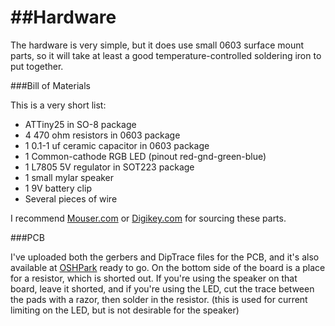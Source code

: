##Hardware
==========

The hardware is very simple, but it does use small 0603 surface mount parts, so it will take at least a good temperature-controlled soldering iron to put together.

###Bill of Materials

This is a very short list:

- ATTiny25 in SO-8 package
- 4 470 ohm resistors in 0603 package
- 1 0.1-1 uf ceramic capacitor in 0603 package
- 1 Common-cathode RGB LED (pinout red-gnd-green-blue)
- 1 L7805 5V regulator in SOT223 package
- 1 small mylar speaker
- 1 9V battery clip
- Several pieces of wire

I recommend [Mouser.com](http://mouser.com) or [Digikey.com](digikey.com) for sourcing these parts.

###PCB

I've uploaded both the gerbers and DipTrace files for the PCB, and it's also available at [OSHPark](https://oshpark.com/shared_projects/uGJvATVW) ready to go. On the bottom side of the board is a place for a resistor, which is shorted out. If you're using the speaker on that board, leave it shorted, and if you're using the LED, cut the trace between the pads with a razor, then solder in the resistor. (this is used for current limiting on the LED, but is not desirable for the speaker)
